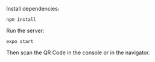 Install dependencies:

``npm install``

Run the server:

``expo start``

Then scan the QR Code in the console or in the navigator.